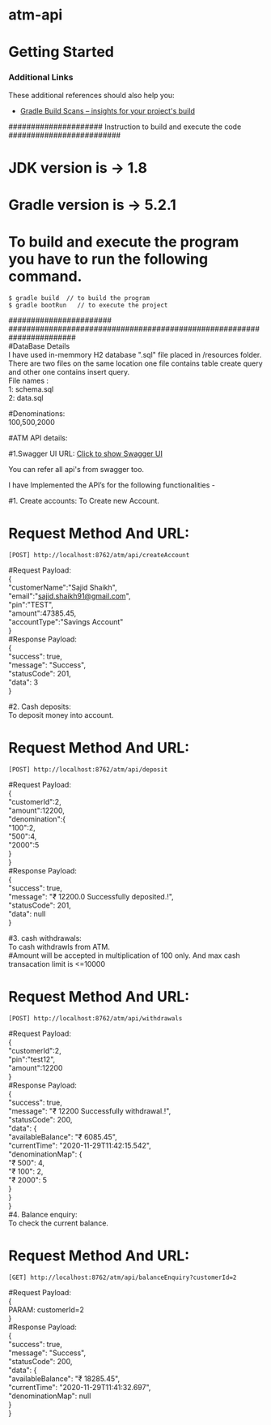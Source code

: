 # atm-api




# Getting Started


### Additional Links
These additional references should also help you:

* [Gradle Build Scans – insights for your project's build](https://scans.gradle.com#gradle)


##################### Instruction to build and execute the code  #########################  

 # JDK version is -> 1.8  
 # Gradle version is -> 5.2.1  

 # To build and execute the program you have to run the following command.  
 	$ gradle build  // to build the program  
 	$ gradle bootRun   // to execute the project   


####################### #######################################################################  
#DataBase Details  
 I have used in-memmory H2 database ".sql" file placed in /resources folder. There are two files on the same location one file contains table create query and other one contains insert query.  
 File names :  
 1: schema.sql  
 2: data.sql  
 
#Denominations:  
100,500,2000  

#ATM API details:  

#1.Swagger UI URL: 
[Click to show Swagger UI](http://localhost:8762/swagger-ui.html#)

You can refer all api's from swagger too.

I have Implemented the API’s for the following functionalities - 

#1. Create accounts:
To Create new Account. 


# Request Method And URL:
    [POST] http://localhost:8762/atm/api/createAccount
  
#Request Payload:  
  {  
    "customerName":"Sajid Shaikh",  
    "email":"sajid.shaikh91@gmail.com",  
    "pin":"TEST",  
    "amount":47385.45,  
    "accountType":"Savings Account"  
 }  
#Response Payload:  
  {  
    "success": true,  
    "message": "Success",  
    "statusCode": 201,  
    "data": 3  
  }  
  
  	
#2. Cash deposits:  
To deposit money into account.  

# Request Method And URL:
    [POST] http://localhost:8762/atm/api/deposit
  
#Request Payload:  
{  
    "customerId":2,  
    "amount":12200,  
    "denomination":{  
        "100":2,  
        "500":4,  
        "2000":5  
    }  
}  
#Response Payload:  
 {  
    "success": true,  
    "message": "₹ 12200.0 Successfully deposited.!",  
    "statusCode": 201,  
    "data": null  
}  

	
#3. cash withdrawals:  
To cash withdrawls from ATM.  
#Amount will be accepted in multiplication of 100 only. And max cash transacation limit is <=10000  

# Request Method And URL:
    [POST] http://localhost:8762/atm/api/withdrawals
  
#Request Payload:  
{  
    "customerId":2,  
    "pin":"test12",  
    "amount":12200  
}  
#Response Payload:  
{  
    "success": true,  
    "message": "₹ 12200 Successfully withdrawal.!",  
    "statusCode": 200,  
    "data": {  
        "availableBalance": "₹ 6085.45",  
        "currentTime": "2020-11-29T11:42:15.542",  
        "denominationMap": {  
            "₹ 500": 4,  
            "₹ 100": 2,  
            "₹ 2000": 5  
        }  
    }  
}  
#4. Balance enquiry:  
To check the current balance.  

# Request Method And URL:
    [GET] http://localhost:8762/atm/api/balanceEnquiry?customerId=2
  
#Request Payload:  
{  
   PARAM: customerId=2  
}  
#Response Payload:  
{  
    "success": true,  
    "message": "Success",  
    "statusCode": 200,  
    "data": {  
        "availableBalance": "₹ 18285.45",  
        "currentTime": "2020-11-29T11:41:32.697",  
        "denominationMap": null  
    }  
}  
